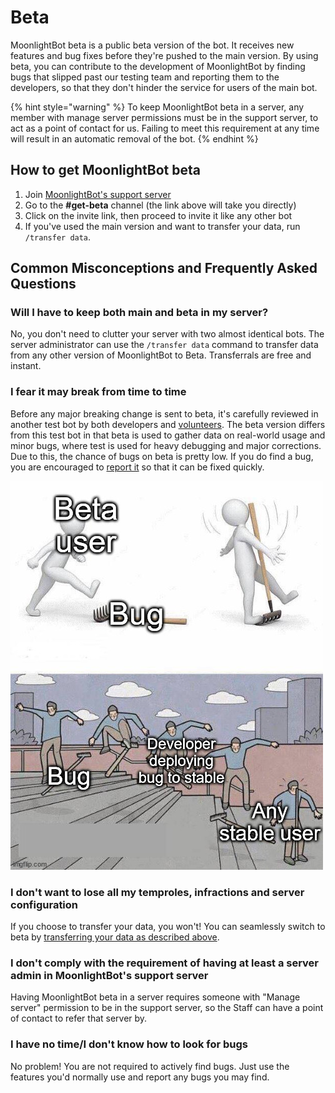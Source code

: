 # Beta

MoonlightBot beta is a public beta version of the bot. It receives new features and bug fixes before they're pushed to the main version. By using beta, you can contribute to the development of MoonlightBot by finding bugs that slipped past our testing team and reporting them to the developers, so that they don't hinder the service for users of the main bot.

{% hint style="warning" %}
To keep MoonlightBot beta in a server, any member with manage server permissions must be in the support server, to act as a point of contact for us. Failing to meet this requirement at any time will result in an automatic removal of the bot.
{% endhint %}

## How to get MoonlightBot beta

1. Join [MoonlightBot's support server](https://discord.gg/hNQWVVC)
2. Go to the **#get-beta** channel (the link above will take you directly)
3. Click on the invite link, then proceed to invite it like any other bot
4. If you've used the main version and want to transfer your data, run `/transfer data`.

## Common Misconceptions and Frequently Asked Questions

### Will I have to keep both main and beta in my server?

No, you don't need to clutter your server with two almost identical bots. The server administrator can use the `/transfer data` command to transfer data from any other version of MoonlightBot to Beta. Transferrals are free and instant.

### I fear it may break from time to time

Before any major breaking change is sent to beta, it's carefully reviewed in another test bot by both developers and [volunteers](/volunteering.md#tester). The beta version differs from this test bot in that beta is used to gather data on real-world usage and minor bugs, where test is used for heavy debugging and major corrections. Due to this, the chance of bugs on beta is pretty low. If you do find a bug, you are encouraged to [report it](https://discord.gg/hNQWVVC) so that it can be fixed quickly.

![A visual representation of how beta works. If a bug is not found in beta, it will appear on stable, and you'll encounter it sooner or later anyways. Better fix it while it's still hot.](</.gitbook/assets/DifferenceBetweenBetaAndStable.png>)

### I don't want to lose all my temproles, infractions and server configuration

If you choose to transfer your data, you won't! You can seamlessly switch to beta by [transferring your data as described above](#will-i-have-to-keep-both-main-and-beta-if-i-want-to-use-it).

### I don't comply with the requirement of having at least a server admin in MoonlightBot's support server

Having MoonlightBot beta in a server requires someone with "Manage server" permission to be in the support server, so the Staff can have a point of contact to refer that server by.

### I have no time/I don't know how to look for bugs

No problem! You are not required to actively find bugs. Just use the features you'd normally use and report any bugs you may find.
